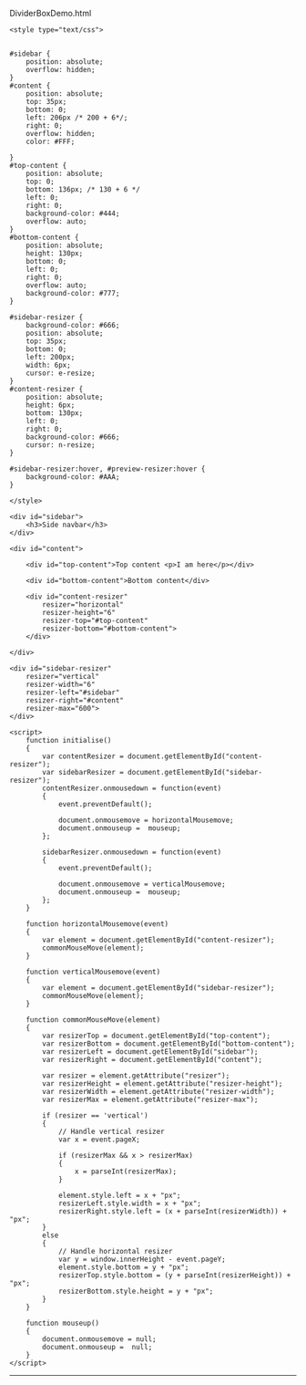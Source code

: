 DividerBoxDemo.html


<!DOCTYPE html>
<html lang="en">
<head>
	<meta charset="utf-8" />
	<title>CSS3 tooltip</title>
	
	<style type="text/css">
	

	#sidebar {
		position: absolute;
		overflow: hidden;
	}
	#content {
		position: absolute;
		top: 35px;
		bottom: 0;
		left: 206px /* 200 + 6*/;
		right: 0;
		overflow: hidden;
		color: #FFF;
		
	}
	#top-content {
		position: absolute;
		top: 0;
		bottom: 136px; /* 130 + 6 */
		left: 0;
		right: 0;
		background-color: #444;
		overflow: auto;
	}
	#bottom-content {
		position: absolute;
		height: 130px;
		bottom: 0;
		left: 0;
		right: 0;
		overflow: auto;
		background-color: #777;
	}

	#sidebar-resizer {
		background-color: #666;
		position: absolute;
		top: 35px;
		bottom: 0;
		left: 200px;
		width: 6px;
		cursor: e-resize;
	}
	#content-resizer {
		position: absolute;
		height: 6px;
		bottom: 130px;
		left: 0;
		right: 0;
		background-color: #666;
		cursor: n-resize;
	}

	#sidebar-resizer:hover, #preview-resizer:hover {
		background-color: #AAA;
	}
		
	</style>
	
	
</head>
<body onload = "initialise()">
  
  	<div id="sidebar">
  		<h3>Side navbar</h3>
  	</div>
  
  	<div id="content">

  		<div id="top-content">Top content <p>I am here</p></div>
  
  		<div id="bottom-content">Bottom content</div>
  
  		<div id="content-resizer" 
  			resizer="horizontal" 
  			resizer-height="6" 
  			resizer-top="#top-content" 
  			resizer-bottom="#bottom-content">
  		</div>
  
  	</div>
  
  	<div id="sidebar-resizer" 
  		resizer="vertical" 
  		resizer-width="6" 
  		resizer-left="#sidebar" 
  		resizer-right="#content"
  		resizer-max="600">
  	</div>
	
	<script>
		function initialise() 
		{
			var contentResizer = document.getElementById("content-resizer");
			var sidebarResizer = document.getElementById("sidebar-resizer");
			contentResizer.onmousedown = function(event)
			{
				event.preventDefault();

				document.onmousemove = horizontalMousemove;
				document.onmouseup =  mouseup;
			};
			
			sidebarResizer.onmousedown = function(event)
			{
				event.preventDefault();

				document.onmousemove = verticalMousemove;
				document.onmouseup =  mouseup;
			};
		}

		function horizontalMousemove(event) 
		{
			var element = document.getElementById("content-resizer");
			commonMouseMove(element);
		}
		
		function verticalMousemove(event) 
		{
			var element = document.getElementById("sidebar-resizer");
			commonMouseMove(element);
		}
		
		function commonMouseMove(element)
		{
			var resizerTop = document.getElementById("top-content");
			var resizerBottom = document.getElementById("bottom-content");
			var resizerLeft = document.getElementById("sidebar");
			var resizerRight = document.getElementById("content");
		
			var resizer = element.getAttribute("resizer");
			var resizerHeight = element.getAttribute("resizer-height");
			var resizerWidth = element.getAttribute("resizer-width");
			var resizerMax = element.getAttribute("resizer-max");
			
			if (resizer == 'vertical') 
			{
				// Handle vertical resizer
				var x = event.pageX;

				if (resizerMax && x > resizerMax) 
				{
					x = parseInt(resizerMax);
				}
				
				element.style.left = x + "px";
				resizerLeft.style.width = x + "px";
				resizerRight.style.left = (x + parseInt(resizerWidth)) + "px";
			} 
			else 
			{
				// Handle horizontal resizer
				var y = window.innerHeight - event.pageY;
				element.style.bottom = y + "px";
				resizerTop.style.bottom = (y + parseInt(resizerHeight)) + "px";
				resizerBottom.style.height = y + "px";
			}
		}

		function mouseup() 
		{
			document.onmousemove = null;
			document.onmouseup =  null;
		}
	</script>


</body>
</html>

---------------------------------------------------------------------------------------------------------------------------------------------------------------

<!DOCTYPE HTML>
<html>
    <head>
        <!-- HBox and VBox layouts have been implementated with many libraries/toolkits on
            different platforms and languages (like ExtJS,QT,GTK,.NET...).
            This tries to achieve the same but with CSS only.

            Supported browsers: IE 10+, Safari 6.1, Latest FF, Chrome -->
        <style type="text/css">
            html, body {
                margin: 0;
                height: 100%;
            }
        </style>
        <style>
            /*Stack child items vertically*/
            .vbox {
                display: -webkit-flex;
                display: -ms-flexbox;
                display: flex;
            
                /*Align children vetically*/
                -webkit-flex-direction: column;
                -ms-flex-direction: column;
                flex-direction: column;
            
                -webkit-align-content: flex-start;
                -ms-flex-line-pack: start;
                align-content: flex-start;
            }
            /*Stack child items horizontally*/
            .hbox {
                display: -webkit-flex;
                display: -ms-flexbox;
                display: flex;
            
                /*Align children horizontally*/
                -webkit-flex-direction: row;
                -ms-flex-direction: row;
                flex-direction: row;
            
                -webkit-align-content: flex-start;
                -ms-flex-line-pack: start;
                align-content: flex-start;
            }
            /*Stretch item along parent's main-axis*/
            .flex {
                -webkit-flex: 1;
                -ms-flex: 1;
                flex: 1;
            }
            /*Stretch item along parent's cross-axis*/
            .stretch {
                align-self: stretch;
            }
            
            /*Stack child items to the main-axis start*/
            .main-start {
                -webkit-justify-content: flex-start;
                -ms-flex-pack: flex-start;
                justify-content: flex-start;
            }
            /*Stack child items to the cross-axis start*/
            .cross-start {
                -webkit-align-items: flex-start;
                -ms-flex-align: flex-start;
                align-items: flex-start;
            }
            /*Stack child items to the main-axis center*/
            .main-center {
                -webkit-justify-content: center;
                -ms-flex-pack: center;
                justify-content: center;
            }
            /*Stack child items to the cross-axis center*/
            .cross-center {
                -webkit-align-items: center;
                -ms-flex-align: center;
                align-items: center;
            }
            /*Stack child items to the main-axis end.*/
            .main-end {
                -webkit-justify-content: flex-end;
                -ms-flex-pack: end;
                justify-content: flex-end;
            }
            /*Stack child items to the cross-axis end.*/
            .cross-end {
                -webkit-align-items: end;
                -ms-flex-align: end;
                align-items: end;
            }
            /*Stretch child items along the cross-axis*/
            .cross-stretch {
                -webkit-align-items: stretch;
                -ms-flex-align: stretch;
                align-items: stretch;
            }
            
            /*Wrap items to next line on main-axis*/
            .wrap {
                -webkit-flex-wrap: wrap;
                -ms-flex-wrap: wrap;
                flex-wrap: wrap;
            }
        </style>
    </head>
    <body class="vbox" style="height: 100%; width: 100%;">
        <div>Hello 1</div>
        <div class="flex hbox main-center cross-center wrap">
            <div>Hello 2.1</div>
            <div>Hello 2.2</div>
            <div>Hello 2.3</div>
        </div>
        <div>Hello 3</div>
    </body>
</html>


